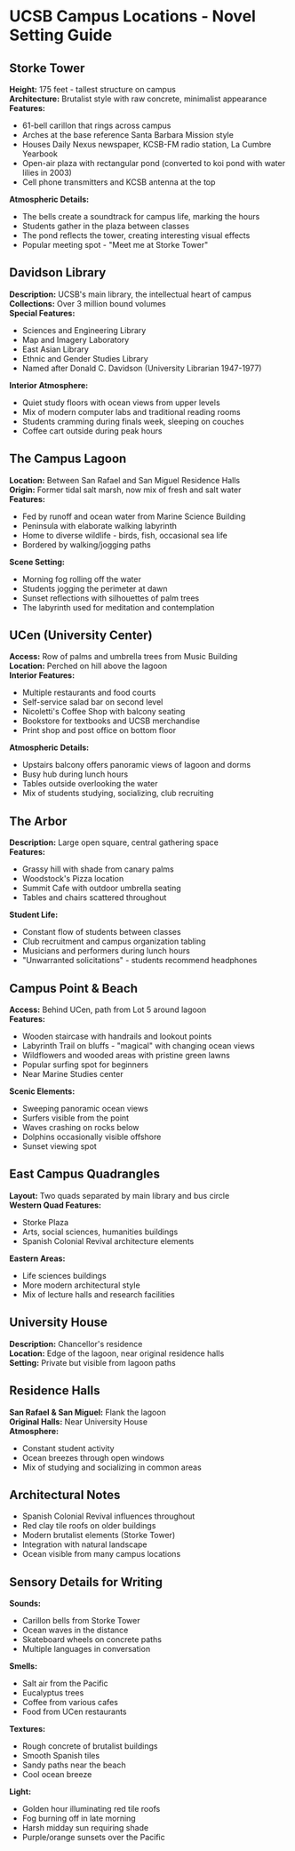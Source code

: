 # UCSB Campus Locations - Novel Setting Guide

## Storke Tower
**Height:** 175 feet - tallest structure on campus  
**Architecture:** Brutalist style with raw concrete, minimalist appearance  
**Features:**
- 61-bell carillon that rings across campus
- Arches at the base reference Santa Barbara Mission style
- Houses Daily Nexus newspaper, KCSB-FM radio station, La Cumbre Yearbook
- Open-air plaza with rectangular pond (converted to koi pond with water lilies in 2003)
- Cell phone transmitters and KCSB antenna at the top

**Atmospheric Details:**
- The bells create a soundtrack for campus life, marking the hours
- Students gather in the plaza between classes
- The pond reflects the tower, creating interesting visual effects
- Popular meeting spot - "Meet me at Storke Tower"

## Davidson Library
**Description:** UCSB's main library, the intellectual heart of campus  
**Collections:** Over 3 million bound volumes  
**Special Features:**
- Sciences and Engineering Library
- Map and Imagery Laboratory  
- East Asian Library
- Ethnic and Gender Studies Library
- Named after Donald C. Davidson (University Librarian 1947-1977)

**Interior Atmosphere:**
- Quiet study floors with ocean views from upper levels
- Mix of modern computer labs and traditional reading rooms
- Students cramming during finals week, sleeping on couches
- Coffee cart outside during peak hours

## The Campus Lagoon
**Location:** Between San Rafael and San Miguel Residence Halls  
**Origin:** Former tidal salt marsh, now mix of fresh and salt water  
**Features:**
- Fed by runoff and ocean water from Marine Science Building
- Peninsula with elaborate walking labyrinth
- Home to diverse wildlife - birds, fish, occasional sea life
- Bordered by walking/jogging paths

**Scene Setting:**
- Morning fog rolling off the water
- Students jogging the perimeter at dawn
- Sunset reflections with silhouettes of palm trees
- The labyrinth used for meditation and contemplation

## UCen (University Center)
**Access:** Row of palms and umbrella trees from Music Building  
**Location:** Perched on hill above the lagoon  
**Interior Features:**
- Multiple restaurants and food courts
- Self-service salad bar on second level
- Nicoletti's Coffee Shop with balcony seating
- Bookstore for textbooks and UCSB merchandise
- Print shop and post office on bottom floor

**Atmospheric Details:**
- Upstairs balcony offers panoramic views of lagoon and dorms
- Busy hub during lunch hours
- Tables outside overlooking the water
- Mix of students studying, socializing, club recruiting

## The Arbor
**Description:** Large open square, central gathering space  
**Features:**
- Grassy hill with shade from canary palms
- Woodstock's Pizza location
- Summit Cafe with outdoor umbrella seating
- Tables and chairs scattered throughout

**Student Life:**
- Constant flow of students between classes
- Club recruitment and campus organization tabling
- Musicians and performers during lunch hours
- "Unwarranted solicitations" - students recommend headphones

## Campus Point & Beach
**Access:** Behind UCen, path from Lot 5 around lagoon  
**Features:**
- Wooden staircase with handrails and lookout points
- Labyrinth Trail on bluffs - "magical" with changing ocean views
- Wildflowers and wooded areas with pristine green lawns
- Popular surfing spot for beginners
- Near Marine Studies center

**Scenic Elements:**
- Sweeping panoramic ocean views
- Surfers visible from the point
- Waves crashing on rocks below
- Dolphins occasionally visible offshore
- Sunset viewing spot

## East Campus Quadrangles
**Layout:** Two quads separated by main library and bus circle  
**Western Quad Features:**
- Storke Plaza
- Arts, social sciences, humanities buildings
- Spanish Colonial Revival architecture elements

**Eastern Areas:**
- Life sciences buildings
- More modern architectural style
- Mix of lecture halls and research facilities

## University House
**Description:** Chancellor's residence  
**Location:** Edge of the lagoon, near original residence halls  
**Setting:** Private but visible from lagoon paths

## Residence Halls
**San Rafael & San Miguel:** Flank the lagoon  
**Original Halls:** Near University House  
**Atmosphere:** 
- Constant student activity
- Ocean breezes through open windows
- Mix of studying and socializing in common areas

## Architectural Notes
- Spanish Colonial Revival influences throughout
- Red clay tile roofs on older buildings
- Modern brutalist elements (Storke Tower)
- Integration with natural landscape
- Ocean visible from many campus locations

## Sensory Details for Writing
**Sounds:**
- Carillon bells from Storke Tower
- Ocean waves in the distance
- Skateboard wheels on concrete paths
- Multiple languages in conversation

**Smells:**
- Salt air from the Pacific
- Eucalyptus trees
- Coffee from various cafes
- Food from UCen restaurants

**Textures:**
- Rough concrete of brutalist buildings
- Smooth Spanish tiles
- Sandy paths near the beach
- Cool ocean breeze

**Light:**
- Golden hour illuminating red tile roofs
- Fog burning off in late morning
- Harsh midday sun requiring shade
- Purple/orange sunsets over the Pacific